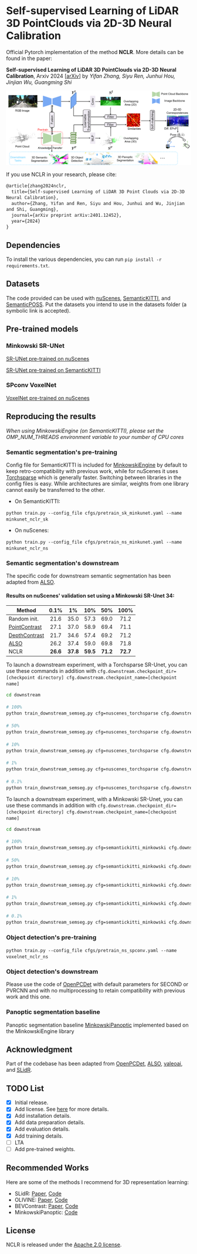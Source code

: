 # Self-supervised Learning of LiDAR 3D PointClouds via 2D-3D Neural Calibration

Official Pytorch implementation of the method **NCLR**. More details can be found in the paper:

**Self-supervised Learning of LiDAR 3D PointClouds via 2D-3D Neural Calibration**, Arxiv 2024 [[arXiv](https://arxiv.org/abs/2401.12452)]
by *Yifan Zhang, Siyu Ren, Junhui Hou, Jinjian Wu, Guangming Shi*

![Overview of the method](./assets/method.png)

If you use NCLR in your research, please cite:
```
@article{zhang2024nclr,
  title={Self-supervised Learning of LiDAR 3D Point Clouds via 2D-3D Neural Calibration},
  author={Zhang, Yifan and Ren, Siyu and Hou, Junhui and Wu, Jinjian and Shi, Guangming},
  journal={arXiv preprint arXiv:2401.12452},
  year={2024}
}
```

## Dependencies

To install the various dependencies, you can run ```pip install -r requirements.txt```.


## Datasets

The code provided can be used with [nuScenes](https://www.nuscenes.org/lidar-segmentation), [SemanticKITTI](http://www.semantic-kitti.org/tasks.html#semseg), and [SemanticPOSS](http://www.poss.pku.edu.cn/semanticposs.html). Put the datasets you intend to use in the datasets folder (a symbolic link is accepted).

## Pre-trained models

### Minkowski SR-UNet
[SR-UNet pre-trained on nuScenes](todo)

[SR-UNet pre-trained on SemanticKITTI](todo)

### SPconv VoxelNet
[VoxelNet pre-trained on nuScenes](todo)

## Reproducing the results

*When using MinkowskiEngine (on SemanticKITTI), please set the OMP_NUM_THREADS environment variable to your number of CPU cores*

### Semantic segmentation's pre-training

Config file for SemanticKITTI is included for [MinkowskiEngine](https://github.com/NVIDIA/MinkowskiEngine) by default to keep retro-compatibility with previous work, while for nuScenes it uses [Torchsparse](https://github.com/mit-han-lab/torchsparse) which is generally faster. Switching between libraries in the config files is easy. While architectures are similar, weights from one library cannot easily be transferred to the other.

- On SemanticKITTI:

```python train.py --config_file cfgs/pretrain_sk_minkunet.yaml --name minkunet_nclr_sk```

- On nuScenes:

```python train.py --config_file cfgs/pretrain_ns_minkunet.yaml --name minkunet_nclr_ns```

### Semantic segmentation's downstream

The specific code for downstream semantic segmentation has been adapted from [ALSO](https://github.com/valeoai/ALSO).

#### Results on nuScenes' validation set using a Minkowski SR-Unet 34:
Method                                            | 0.1%   | 1%     | 10%    | 50%    | 100%
---                                               |:-:     |:-:     |:-:     |:-:     |:-:
Random init.                                      | 21.6   | 35.0   | 57.3   | 69.0   | 71.2
[PointContrast](https://arxiv.org/abs/2007.10985) | 27.1 | 37.0   | 58.9   | 69.4   | 71.1
[DepthContrast](https://arxiv.org/abs/2101.02691) | 21.7   | 34.6   | 57.4   | 69.2   | 71.2
[ALSO](https://arxiv.org/abs/2104.04687)          | 26.2   | 37.4   | 59.0 | 69.8   | 71.8
NCLR                                              | **26.6** |**37.8**|**59.5**|**71.2**|**72.7**

To launch a downstream experiment, with a Torchsparse SR-Unet, you can use these commands in addition with `cfg.downstream.checkpoint_dir=[checkpoint directory] cfg.downstream.checkpoint_name=[checkpoint name]`

```bash
cd downstream

# 100%
python train_downstream_semseg.py cfg=nuscenes_torchsparse cfg.downstream.max_epochs=30 cfg.downstream.val_interval=5 cfg.downstream.skip_ratio=1

# 50%
python train_downstream_semseg.py cfg=nuscenes_torchsparse cfg.downstream.max_epochs=50 cfg.downstream.val_interval=5 cfg.downstream.skip_ratio=2

# 10%
python train_downstream_semseg.py cfg=nuscenes_torchsparse cfg.downstream.max_epochs=100 cfg.downstream.val_interval=10 cfg.downstream.skip_ratio=10

# 1%
python train_downstream_semseg.py cfg=nuscenes_torchsparse cfg.downstream.max_epochs=500 cfg.downstream.val_interval=50 cfg.downstream.skip_ratio=100

# 0.1%
python train_downstream_semseg.py cfg=nuscenes_torchsparse cfg.downstream.max_epochs=1000 cfg.downstream.val_interval=100 cfg.downstream.skip_ratio=1000
```


<!-- #### Results on SemanticKITTI' validation set using a Minkowski SR-Unet 18:
Method                                                               | 0.1%   | 1%     | 10%    | 50%    | 100%
---                                                                  |:-:     |:-:     |:-:     |:-:     |:-:
Random init.                                                         | 30.0   | 46.2   | 57.6   | 61.8   | 62.7
[PointContrast](https://arxiv.org/abs/2007.10985)                    | 32.4   | 47.9   | 59.7   | 62.7   | 63.4
[SegContrast](http://www.ipb.uni-bonn.de/pdfs/nunes2022ral-icra.pdf) | 32.3   | 48.9   | 58.7   | 62.1   | 62.3
[DepthContrast](https://arxiv.org/abs/2101.02691)                    | 32.5   | 49.0   | 60.3   | 62.9   | 63.9
[STSSL](https://arxiv.org/abs/2303.16235)                            | 32.0   | 49.4   | 60.0   | 62.9   | 63.3
[ALSO](https://arxiv.org/abs/2104.04687)                             | 35.0   | 50.0   | 60.5   | 63.4 | 63.6
[TARL](http://www.ipb.uni-bonn.de/pdfs/nunes2023cvpr.pdf)            | 37.9   | 52.5   | 61.2   | 63.4 | 63.7
[NCLR](https://arxiv.org/abs/2401.12452)                  |**39.2**|**53.4**|**61.4**|**63.5**|**63.9** -->

To launch a downstream experiment, with a Minkowski SR-Unet, you can use these commands in addition with `cfg.downstream.checkpoint_dir=[checkpoint directory] cfg.downstream.checkpoint_name=[checkpoint name]`

```bash
cd downstream

# 100%
python train_downstream_semseg.py cfg=semantickitti_minkowski cfg.downstream.max_epochs=30 cfg.downstream.val_interval=5 cfg.downstream.skip_ratio=1

# 50%
python train_downstream_semseg.py cfg=semantickitti_minkowski cfg.downstream.max_epochs=50 cfg.downstream.val_interval=5 cfg.downstream.skip_ratio=2

# 10%
python train_downstream_semseg.py cfg=semantickitti_minkowski cfg.downstream.max_epochs=100 cfg.downstream.val_interval=10 cfg.downstream.skip_ratio=10

# 1%
python train_downstream_semseg.py cfg=semantickitti_minkowski cfg.downstream.max_epochs=500 cfg.downstream.val_interval=50 cfg.downstream.skip_ratio=100

# 0.1%
python train_downstream_semseg.py cfg=semantickitti_minkowski cfg.downstream.max_epochs=1000 cfg.downstream.val_interval=100 cfg.downstream.skip_ratio=1000
```

### Object detection's pre-training

```python train.py --config_file cfgs/pretrain_ns_spconv.yaml --name voxelnet_nclr_ns```

### Object detection's downstream

Please use the code of [OpenPCDet](https://github.com/open-mmlab/OpenPCDet) with default parameters for SECOND or PVRCNN and with no multiprocessing to retain compatibility with previous work and this one.

### Panoptic segmentation baseline
Panoptic segmentation baseline [MinkowskiPanoptic](https://github.com/PRBonn/MinkowskiPanoptic) implemented based on the MinkowskiEngine library

## Acknowledgment

Part of the codebase has been adapted from [OpenPCDet](https://github.com/open-mmlab/OpenPCDet), [ALSO](https://github.com/valeoai/ALSO), [valeoai](https://github.com/valeoai/BEVContrast), and [SLidR](https://github.com/valeoai/SLidR).

## TODO List

- [x] Initial release.
- [x] Add license. See [here](#license) for more details.
- [x] Add installation details.
- [x] Add data preparation details.
- [x] Add evaluation details.
- [x] Add training details.
- [ ] LTA
- [ ] Add pre-trained weights.

## Recommended Works
Here are some of the methods I recommend for 3D representation learning:
- SLidR: [Paper](https://arxiv.org/abs/2203.16258), [Code](https://github.com/valeoai/SLidR)
- OLIVINE: [Paper](arxiv.org/abs/2405.14271), [Code](https://github.com/Eaphan/OLIVINE)
- BEVContrast: [Paper](https://arxiv.org/abs/2310.17281), [Code](https://github.com/valeoai/BEVContrast)
- MinkowskiPanoptic: [Code](https://github.com/PRBonn/MinkowskiPanoptic)

## License
NCLR is released under the [Apache 2.0 license](./LICENSE).

